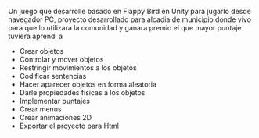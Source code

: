 Un juego que desarrolle basado en Flappy Bird en Unity para jugarlo desde navegador PC, proyecto desarrollado para alcadia de municipio donde vivo para que lo utilizara la comunidad y ganara premio el que mayor puntaje tuviera
aprendi a 
- Crear objetos
- Controlar y mover objetos
- Restringir movimientos a los objetos
- Codificar sentencias
- Hacer aparecer objetos en forma aleatoria
- Darle propiedades físicas a los objetos
- Implementar puntajes
- Crear menus
- Crear animaciones 2D
- Exportar el proyecto para Html
